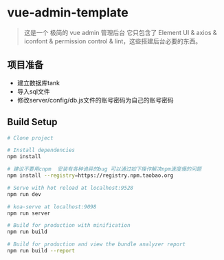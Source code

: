 # vue-admin-template

> 这是一个 极简的 vue admin 管理后台 它只包含了 Element UI & axios & iconfont & permission control & lint，这些搭建后台必要的东西。


## 项目准备

- 建立数据库tank
- 导入sql文件
- 修改server/config/db.js文件的账号密码为自己的账号密码


## Build Setup

```bash
# Clone project

# Install dependencies
npm install

# 建议不要用cnpm  安装有各种诡异的bug 可以通过如下操作解决npm速度慢的问题
npm install --registry=https://registry.npm.taobao.org

# Serve with hot reload at localhost:9528
npm run dev

# koa-serve at localhost:9098
npm run server

# Build for production with minification
npm run build

# Build for production and view the bundle analyzer report
npm run build --report
```



